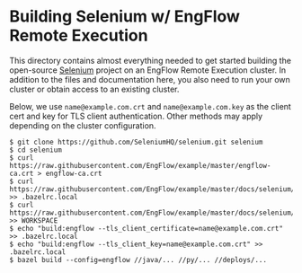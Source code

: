 # Building Selenium w/ EngFlow Remote Execution

This directory contains almost everything needed to get started building the open-source
[Selenium](https://github.com/SeleniumHQ/selenium) project on an EngFlow Remote Execution cluster.
In addition to the files and documentation here, you also need to run your own cluster or obtain
access to an existing cluster.

Below, we use `name@example.com.crt` and `name@example.com.key` as the client cert and key for
TLS client authentication. Other methods may apply depending on the cluster configuration.

```
$ git clone https://github.com/SeleniumHQ/selenium.git selenium
$ cd selenium
$ curl https://raw.githubusercontent.com/EngFlow/example/master/engflow-ca.crt > engflow-ca.crt
$ curl https://raw.githubusercontent.com/EngFlow/example/master/docs/selenium/bazelrc >> .bazelrc.local
$ curl https://raw.githubusercontent.com/EngFlow/example/master/docs/selenium/WORKSPACE >> WORKSPACE
$ echo "build:engflow --tls_client_certificate=name@example.com.crt" >> .bazelrc.local
$ echo "build:engflow --tls_client_key=name@example.com.crt" >> .bazelrc.local
$ bazel build --config=engflow //java/... //py/... //deploys/...
```
